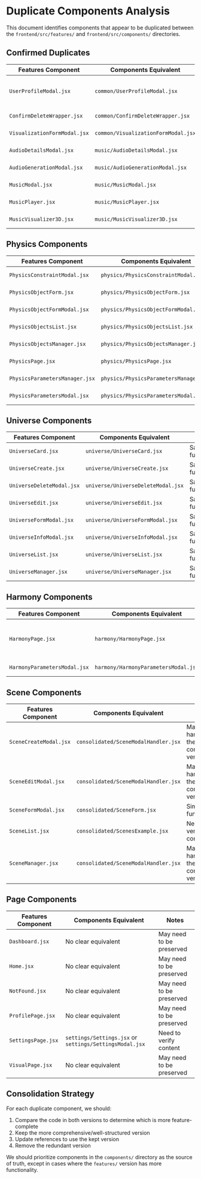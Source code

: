 # Duplicate Components Analysis

This document identifies components that appear to be duplicated between the `frontend/src/features/` and `frontend/src/components/` directories.

## Confirmed Duplicates

| Features Component           | Components Equivalent               | Notes                             |
| ---------------------------- | ----------------------------------- | --------------------------------- |
| `UserProfileModal.jsx`       | `common/UserProfileModal.jsx`       | 100% duplicate, confirmed earlier |
| `ConfirmDeleteWrapper.jsx`   | `common/ConfirmDeleteWrapper.jsx`   | Same functionality                |
| `VisualizationFormModal.jsx` | `common/VisualizationFormModal.jsx` | Same functionality                |
| `AudioDetailsModal.jsx`      | `music/AudioDetailsModal.jsx`       | Same functionality                |
| `AudioGenerationModal.jsx`   | `music/AudioGenerationModal.jsx`    | Same functionality                |
| `MusicModal.jsx`             | `music/MusicModal.jsx`              | Same functionality                |
| `MusicPlayer.jsx`            | `music/MusicPlayer.jsx`             | Same functionality                |
| `MusicVisualizer3D.jsx`      | `music/MusicVisualizer3D.jsx`       | Same functionality                |

## Physics Components

| Features Component             | Components Equivalent                  | Notes              |
| ------------------------------ | -------------------------------------- | ------------------ |
| `PhysicsConstraintModal.jsx`   | `physics/PhysicsConstraintModal.jsx`   | Same functionality |
| `PhysicsObjectForm.jsx`        | `physics/PhysicsObjectForm.jsx`        | Same functionality |
| `PhysicsObjectFormModal.jsx`   | `physics/PhysicsObjectFormModal.jsx`   | Same functionality |
| `PhysicsObjectsList.jsx`       | `physics/PhysicsObjectsList.jsx`       | Same functionality |
| `PhysicsObjectsManager.jsx`    | `physics/PhysicsObjectsManager.jsx`    | Same functionality |
| `PhysicsPage.jsx`              | `physics/PhysicsPage.jsx`              | Same functionality |
| `PhysicsParametersManager.jsx` | `physics/PhysicsParametersManager.jsx` | Same functionality |
| `PhysicsParametersModal.jsx`   | `physics/PhysicsParametersModal.jsx`   | Same functionality |

## Universe Components

| Features Component        | Components Equivalent              | Notes              |
| ------------------------- | ---------------------------------- | ------------------ |
| `UniverseCard.jsx`        | `universe/UniverseCard.jsx`        | Same functionality |
| `UniverseCreate.jsx`      | `universe/UniverseCreate.jsx`      | Same functionality |
| `UniverseDeleteModal.jsx` | `universe/UniverseDeleteModal.jsx` | Same functionality |
| `UniverseEdit.jsx`        | `universe/UniverseEdit.jsx`        | Same functionality |
| `UniverseFormModal.jsx`   | `universe/UniverseFormModal.jsx`   | Same functionality |
| `UniverseInfoModal.jsx`   | `universe/UniverseInfoModal.jsx`   | Same functionality |
| `UniverseList.jsx`        | `universe/UniverseList.jsx`        | Same functionality |
| `UniverseManager.jsx`     | `universe/UniverseManager.jsx`     | Same functionality |

## Harmony Components

| Features Component           | Components Equivalent                | Notes                                    |
| ---------------------------- | ------------------------------------ | ---------------------------------------- |
| `HarmonyPage.jsx`            | `harmony/HarmonyPage.jsx`            | Likely duplicate, need to verify content |
| `HarmonyParametersModal.jsx` | `harmony/HarmonyParametersModal.jsx` | Same functionality                       |

## Scene Components

| Features Component     | Components Equivalent                | Notes                                      |
| ---------------------- | ------------------------------------ | ------------------------------------------ |
| `SceneCreateModal.jsx` | `consolidated/SceneModalHandler.jsx` | May be handled by the consolidated version |
| `SceneEditModal.jsx`   | `consolidated/SceneModalHandler.jsx` | May be handled by the consolidated version |
| `SceneFormModal.jsx`   | `consolidated/SceneForm.jsx`         | Similar functionality                      |
| `SceneList.jsx`        | `consolidated/ScenesExample.jsx`     | Need to verify content                     |
| `SceneManager.jsx`     | `consolidated/SceneModalHandler.jsx` | May be handled by the consolidated version |

## Page Components

| Features Component | Components Equivalent                                   | Notes                    |
| ------------------ | ------------------------------------------------------- | ------------------------ |
| `Dashboard.jsx`    | No clear equivalent                                     | May need to be preserved |
| `Home.jsx`         | No clear equivalent                                     | May need to be preserved |
| `NotFound.jsx`     | No clear equivalent                                     | May need to be preserved |
| `ProfilePage.jsx`  | No clear equivalent                                     | May need to be preserved |
| `SettingsPage.jsx` | `settings/Settings.jsx` or `settings/SettingsModal.jsx` | Need to verify content   |
| `VisualPage.jsx`   | No clear equivalent                                     | May need to be preserved |

## Consolidation Strategy

For each duplicate component, we should:

1. Compare the code in both versions to determine which is more feature-complete
2. Keep the more comprehensive/well-structured version
3. Update references to use the kept version
4. Remove the redundant version

We should prioritize components in the `components/` directory as the source of truth, except in cases where the `features/` version has more functionality.
